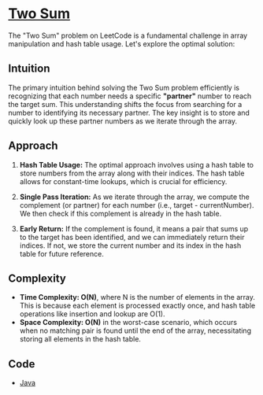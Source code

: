 # [Two Sum](https://leetcode.com/problems/two-sum/)

The "Two Sum" problem on LeetCode is a fundamental challenge in array manipulation and hash table usage. Let's explore 
the optimal solution:

## Intuition

The primary intuition behind solving the Two Sum problem efficiently is recognizing that each number needs a specific 
**"partner"** number to reach the target sum. This understanding shifts the focus from searching for a number to 
identifying its necessary partner. The key insight is to store and quickly look up these partner numbers as we 
iterate through the array.

## Approach

1. **Hash Table Usage:** The optimal approach involves using a hash table to store numbers from the array along with 
their indices. The hash table allows for constant-time lookups, which is crucial for efficiency.

2. **Single Pass Iteration:** As we iterate through the array, we compute the complement (or partner) for each number 
(i.e., target - currentNumber). We then check if this complement is already in the hash table.

3. **Early Return:** If the complement is found, it means a pair that sums up to the target has been identified, and we 
can immediately return their indices. If not, we store the current number and its index in the hash table for future 
reference.

## Complexity

- **Time Complexity: O(N)**, where N is the number of elements in the array. This is because each element is processed 
exactly once, and hash table operations like insertion and lookup are O(1).
- **Space Complexity: O(N)** in the worst-case scenario, which occurs when no matching pair is found until the end of 
the array, necessitating storing all elements in the hash table.

## Code

- [Java](../src/main/java/io/dksifoua/leetcode/twosum/Solution.java)